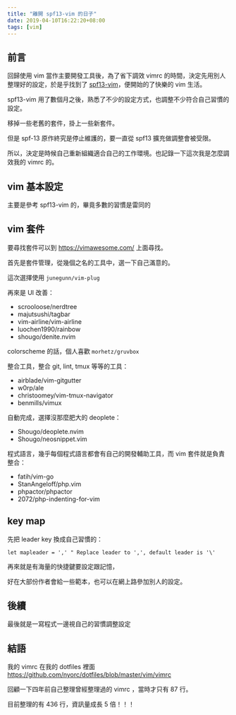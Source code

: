 ```yaml
---
title: "離開 spf13-vim 的日子"
date: 2019-04-10T16:22:20+08:00
tags: [vim]
---
```


## 前言


回歸使用 vim 當作主要開發工具後，為了省下調效 vimrc 的時間，決定先用別人整理好的設定，於是乎找到了 [spf13-vim](https://github.com/spf13/spf13-vim)，便開始的了快樂的 vim 生活。

spf13-vim 用了數個月之後，熟悉了不少的設定方式，也調整不少符合自己習慣的設定。

移掉一些老舊的套件，掛上一些新套件。

但是 spf-13 原作終究是停止維護的，要一直從 spf13 擴充做調整會被受限。

所以，決定是時候自己重新組織適合自己的工作環境。也記錄一下這次我是怎麼調效我的 vimrc 的。

## vim 基本設定

主要是參考 spf13-vim 的，畢竟多數的習慣是雷同的


## vim 套件

要尋找套件可以到 https://vimawesome.com/ 上面尋找。

首先是套件管理，從幾個之名的工具中，選一下自己滿意的。

這次選擇使用 `junegunn/vim-plug`


再來是 UI 改善：

* scrooloose/nerdtree
* majutsushi/tagbar
* vim-airline/vim-airline
* luochen1990/rainbow
* shougo/denite.nvim

colorscheme 的話，個人喜歡 `morhetz/gruvbox`

整合工具，整合 git, lint, tmux 等等的工具：

* airblade/vim-gitgutter
* w0rp/ale
* christoomey/vim-tmux-navigator
* benmills/vimux


自動完成，選擇沒那麼肥大的 deoplete：

* Shougo/deoplete.nvim
* Shougo/neosnippet.vim


程式語言，幾乎每個程式語言都會有自己的開發輔助工具，而 vim 套件就是負責整合：

* fatih/vim-go
* StanAngeloff/php.vim
* phpactor/phpactor
* 2072/php-indenting-for-vim


## key map

先把 leader key 換成自己習慣的：

```vim
let mapleader = ',' " Replace leader to ',', default leader is '\'
```

再來就是有海量的快捷鍵要設定跟記憶，

好在大部份作者會給一些範本，也可以在網上路參加別人的設定。


## 後續

最後就是一寫程式一邊視自己的習慣調整設定


## 結語

我的 vimrc 在我的 dotfiles 裡面 https://github.com/nyorc/dotfiles/blob/master/vim/vimrc

回顧一下四年前自己整理曾經整理過的 vimrc ，當時才只有 87 行。

目前整理的有 436 行，資訊量成長 5 倍！！！

